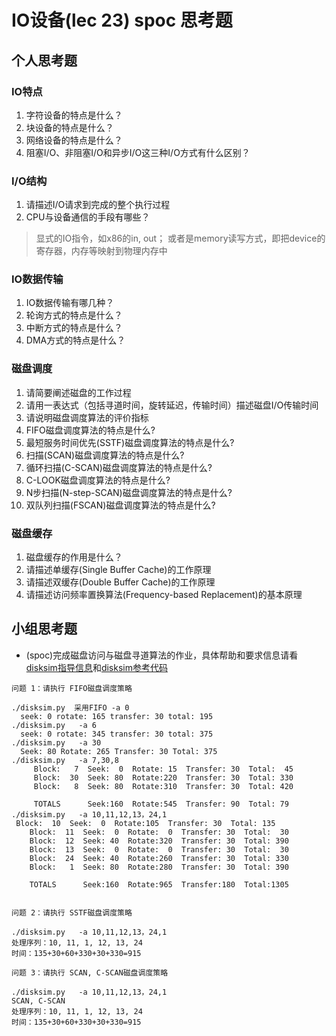 # IO设备(lec 23) spoc 思考题

## 个人思考题
### IO特点 
 1. 字符设备的特点是什么？
 1. 块设备的特点是什么？
 1. 网络设备的特点是什么？
 1. 阻塞I/O、非阻塞I/O和异步I/O这三种I/O方式有什么区别？

### I/O结构
 1. 请描述I/O请求到完成的整个执行过程
 1. CPU与设备通信的手段有哪些？

> 显式的IO指令，如x86的in, out； 或者是memory读写方式，即把device的寄存器，内存等映射到物理内存中 

### IO数据传输
 1. IO数据传输有哪几种？
 1. 轮询方式的特点是什么？
 1. 中断方式的特点是什么？
 1. DMA方式的特点是什么？

### 磁盘调度
 1. 请简要阐述磁盘的工作过程
 1. 请用一表达式（包括寻道时间，旋转延迟，传输时间）描述磁盘I/O传输时间
 1. 请说明磁盘调度算法的评价指标
 1. FIFO磁盘调度算法的特点是什么?
 1. 最短服务时间优先(SSTF)磁盘调度算法的特点是什么?
 1. 扫描(SCAN)磁盘调度算法的特点是什么?
 1. 循环扫描(C-SCAN)磁盘调度算法的特点是什么?
 1. C-LOOK磁盘调度算法的特点是什么?
 1. N步扫描(N-step-SCAN)磁盘调度算法的特点是什么?
 1. 双队列扫描(FSCAN)磁盘调度算法的特点是什么?

### 磁盘缓存
 1. 磁盘缓存的作用是什么？
 1. 请描述单缓存(Single Buffer Cache)的工作原理
 1. 请描述双缓存(Double Buffer Cache)的工作原理
 1. 请描述访问频率置换算法(Frequency-based Replacement)的基本原理

## 小组思考题
 - (spoc)完成磁盘访问与磁盘寻道算法的作业，具体帮助和要求信息请看[disksim指导信息](https://github.com/chyyuu/ucore_lab/blob/master/related_info/lab8/disksim-homework.md)和[disksim参考代码](https://github.com/chyyuu/ucore_lab/blob/master/related_info/lab8/disksim-homework.py)
```
问题 1：请执行 FIFO磁盘调度策略

./disksim.py  采用FIFO -a 0
  seek: 0 rotate: 165 transfer: 30 total: 195
./disksim.py   -a 6
  seek: 0 rotate: 345 transfer: 30 total: 375
./disksim.py   -a 30
  Seek: 80 Rotate: 265 Transfer: 30 Total: 375
./disksim.py   -a 7,30,8
	 Block:   7  Seek:  0  Rotate: 15  Transfer: 30  Total:  45
	 Block:  30  Seek: 80  Rotate:220  Transfer: 30  Total: 330
	 Block:   8  Seek: 80  Rotate:310  Transfer: 30  Total: 420

	 TOTALS      Seek:160  Rotate:545  Transfer: 90  Total: 79  
./disksim.py   -a 10,11,12,13，24,1
 Block:  10  Seek:  0  Rotate:105  Transfer: 30  Total: 135
	Block:  11  Seek:  0  Rotate:  0  Transfer: 30  Total:  30
	Block:  12  Seek: 40  Rotate:320  Transfer: 30  Total: 390
	Block:  13  Seek:  0  Rotate:  0  Transfer: 30  Total:  30
	Block:  24  Seek: 40  Rotate:260  Transfer: 30  Total: 330
	Block:   1  Seek: 80  Rotate:280  Transfer: 30  Total: 390

	TOTALS      Seek:160  Rotate:965  Transfer:180  Total:1305


问题 2：请执行 SSTF磁盘调度策略

./disksim.py   -a 10,11,12,13，24,1
处理序列：10, 11, 1, 12, 13, 24
时间：135+30+60+330+30+330=915

问题 3：请执行 SCAN, C-SCAN磁盘调度策略

./disksim.py   -a 10,11,12,13，24,1
SCAN, C-SCAN
处理序列：10, 11, 1, 12, 13, 24
时间：135+30+60+330+30+330=915
```
